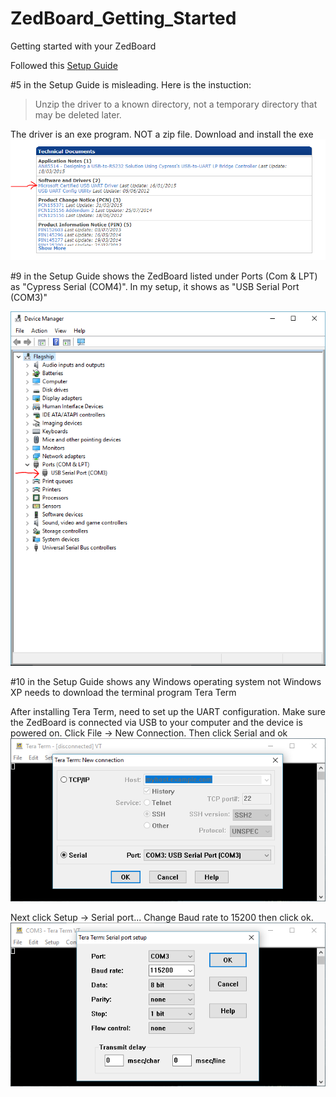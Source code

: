 # ZedBoard_Getting_Started
Getting started with your ZedBoard

Followed this [Setup Guide](http://zedboard.org/sites/default/files/CY7C64225_Setup_Guide_1_1.pdf)

#5 in the Setup Guide is misleading. Here is the instuction:
> Unzip the driver to a known directory, not a temporary directory that may be deleted later.

The driver is an exe program. NOT a zip file. Download and install the exe
![alt text](https://github.com/lcarranco/zedBoard_getting_started/raw/master/src/images/driver.PNG)

#9 in the Setup Guide shows the ZedBoard listed under Ports (Com & LPT) as "Cypress Serial (COM4)". In my setup, it shows as "USB Serial Port (COM3)"

![alt text](https://github.com/lcarranco/zedBoard_getting_started/raw/master/src/images/device-manager.PNG)

#10 in the Setup Guide shows any Windows operating system not Windows XP needs to download the terminal program Tera Term

After installing Tera Term, need to set up the UART configuration. Make sure the ZedBoard is connected via USB to your computer and the device is powered on. Click File -> New Connection. Then click Serial and ok
![alt text](https://github.com/lcarranco/zedBoard_getting_started/raw/master/src/images/new-connection.png)

Next click Setup -> Serial port...
Change Baud rate to 15200 then click ok.
![alt text](https://github.com/lcarranco/zedBoard_getting_started/raw/master/src/images/port-setup.png)
